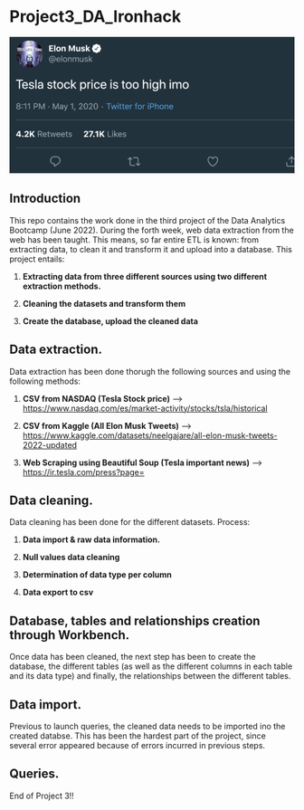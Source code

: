 # Project3_DA_Ironhack
![img](https://github.com/adominguez033/Project3_DA_Ironhack/blob/main/Images/tweetElonMusk.png?raw=true)

## Introduction

This repo contains the work done in the third project of the Data Analytics Bootcamp (June 2022). During the forth week, web data extraction from the web has been taught. This means, so far entire ETL is known: from extracting data, to clean it and transform it and upload into a database.
This project entails:

1. **Extracting data from three different sources using two different extraction methods.** 

1. **Cleaning the datasets and transform them**

1. **Create the database, upload the cleaned data**

## Data extraction.

Data extraction has been done thorugh the following sources and using the following methods:

1. **CSV from NASDAQ (Tesla Stock price)** --> https://www.nasdaq.com/es/market-activity/stocks/tsla/historical

1. **CSV from Kaggle (All Elon Musk Tweets)**  --> https://www.kaggle.com/datasets/neelgajare/all-elon-musk-tweets-2022-updated

1. **Web Scraping using Beautiful Soup (Tesla important news)** --> https://ir.tesla.com/press?page=



## Data cleaning.

Data cleaning has been done for the different datasets. Process: 

1. **Data import & raw data information.** 

1. **Null values data cleaning** 

1. **Determination of data type per column**

1. **Data export to csv** 


## Database, tables and relationships creation through Workbench.

Once data has been cleaned, the next step has been to create the database, the different tables (as well as the different columns in each table and its data type) and finally, the relationships between the different tables.


## Data import.

Previous to launch queries, the cleaned data needs to be imported ino the created databse. This has been the hardest part of the project, since several error appeared because of errors incurred in previous steps.


## Queries.


End of Project 3!!
